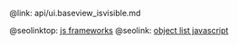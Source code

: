 @link: api/ui.baseview_isvisible.md

@seolinktop: [js frameworks](https://webix.com)
@seolink: [object list javascript](https://webix.com/widget/list/)
